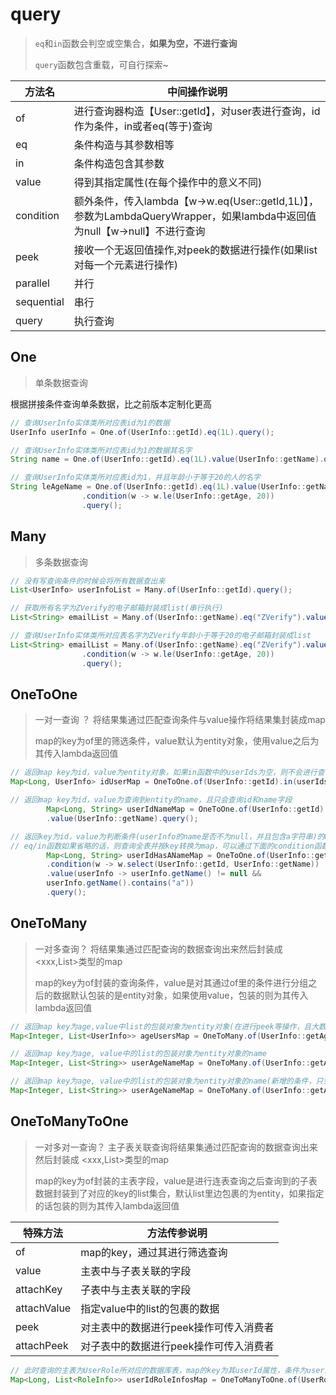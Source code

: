 # query

> `eq`和`in`函数会判空或空集合，**如果为空，不进行查询**
>
> `query`函数包含重载，可自行探索~

| 方法名        | 中间操作说明                                                                                       |
|------------|----------------------------------------------------------------------------------------------|
| of         | 进行查询器构造【User::getId】，对user表进行查询，id作为条件，in或者eq(等于)查询                                          |
| eq         | 条件构造与其参数相等                                                                                   |
| in         | 条件构造包含其参数                                                                                    |
| value      | 得到其指定属性(在每个操作中的意义不同)                                                                         |
| condition  | 额外条件，传入lambda【w->w.eq(User::getId,1L)】，参数为LambdaQueryWrapper，如果lambda中返回值为null【w->null】不进行查询 |
| peek       | 接收一个无返回值操作,对peek的数据进行操作(如果list对每一个元素进行操作)                                                    |
| parallel   | 并行                                                                                           |
| sequential | 串行                                                                                           |
| query      | 执行查询                                                                                         |

## One

> 单条数据查询

根据拼接条件查询单条数据，比之前版本定制化更高

```java
// 查询UserInfo实体类所对应表id为1的数据
UserInfo userInfo = One.of(UserInfo::getId).eq(1L).query();

// 查询UserInfo实体类所对应表id为1的数据其名字
String name = One.of(UserInfo::getId).eq(1L).value(UserInfo::getName).query();

// 查询UserInfo实体类所对应表id为1，并且年龄小于等于20的人的名字
String leAgeName = One.of(UserInfo::getId).eq(1L).value(UserInfo::getName)
                .condition(w -> w.le(UserInfo::getAge, 20))
                .query();
```

## Many

> 多条数据查询

```java
// 没有写查询条件的时候会将所有数据查出来
List<UserInfo> userInfoList = Many.of(UserInfo::getId).query();

// 获取所有名字为ZVerify的电子邮箱封装成list(串行执行)
List<String> emailList = Many.of(UserInfo::getName).eq("ZVerify").value(UserInfo::getEmail).sequential().query();

// 查询UserInfo实体类所对应表名字为ZVerify年龄小于等于20的电子邮箱封装成list
List<String> emailList = Many.of(UserInfo::getName).eq("ZVerify").value(UserInfo::getEmail).parallel()
                .condition(w -> w.le(UserInfo::getAge, 20))
                .query();
```

## OneToOne

> 一对一查询 ？ 将结果集通过匹配查询条件与value操作将结果集封装成map
>
>map的key为of里的筛选条件，value默认为entity对象，使用value之后为其传入lambda返回值

```java
// 返回map key为id，value为entity对象，如果in函数中的userIds为空，则不会进行查询
Map<Long, UserInfo> idUserMap = OneToOne.of(UserInfo::getId).in(userIds).query();

// 返回map key为id，value为查询到entity的name，且只会查询id和name字段
        Map<Long, String> userIdNameMap = OneToOne.of(UserInfo::getId).in(userIds)
        .value(UserInfo::getName).query();

// 返回key为id，value为判断条件(userInfo的name是否不为null，并且包含a字符串)的map
// eq/in函数如果省略的话，则查询全表并按key转换为map，可以通过下面的condition函数限制查询条件
        Map<Long, String> userIdHasANameMap = OneToOne.of(UserInfo::getId)
        .condition(w -> w.select(UserInfo::getId, UserInfo::getName))
        .value(userInfo -> userInfo.getName() != null &&
        userInfo.getName().contains("a"))
        .query();
```

## OneToMany

> 一对多查询？ 将结果集通过匹配查询的数据查询出来然后封装成 <xxx,List<xxx>>类型的map
>
>map的key为of封装的查询条件，value是对其通过of里的条件进行分组之后的数据默认包装的是entity对象，如果使用value，包装的则为其传入lambda返回值

```java
// 返回map key为age,value中list的包装对象为entity对象(在进行peek等操作，且大数据量情况下的时候可以考虑并行)
Map<Integer, List<UserInfo>> ageUsersMap = OneToMany.of(UserInfo::getAge).in(userAges).parallel().query();

// 返回map key为age, value中的list的包装对象为entity对象的name
Map<Integer, List<String>> userAgeNameMap = OneToMany.of(UserInfo::getAge).in(userAges).value(UserInfo::getName).query();

// 返回map key为age, value中的list的包装对象为entity对象的name(新增的条件，只会查出年龄小于等于22岁的)
Map<Integer, List<String>> userAgeNameMap = OneToMany.of(UserInfo::getAge).in(userAges).value(UserInfo::getName).condition(w -> w.le(UserInfo::getAge, 22)).query();
```

## OneToManyToOne

> 一对多对一查询？ 主子表关联查询将结果集通过匹配查询的数据查询出来然后封装成 <xxx,List<xxx>>类型的map
>
>map的key为of封装的主表字段，value是进行连表查询之后查询到的子表数据封装到了对应的key的list集合，默认list里边包裹的为entity，如果指定的话包装的则为其传入lambda返回值

| 特殊方法    | 方法传参说明                           |
| ----------- | -------------------------------------- |
| of          | map的key，通过其进行筛选查询           |
| value       | 主表中与子表关联的字段                 |
| attachKey   | 子表中与主表关联的字段                 |
| attachValue | 指定value中的list的包裹的数据          |
| peek        | 对主表中的数据进行peek操作可传入消费者 |
| attachPeek  | 对子表中的数据进行peek操作可传入消费者 |

```java
// 此时查询的主表为UserRole所对应的数据库表，map的key为其userId属性，条件为userids集合中所包含的，与子表关联的属性为roleId，子表与主表关联的属性为id
Map<Long, List<RoleInfo>> userIdRoleInfosMap = OneToManyToOne.of(UserRole::getUserId).in(userIds).value(UserRole::getRoleId).attachKey(RoleInfo::getId).query();
```